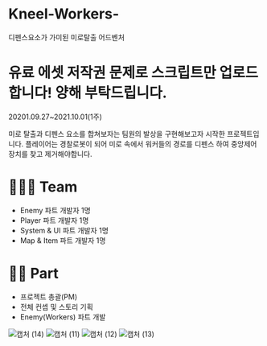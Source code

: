 # Kneel-Workers-
디펜스요소가 가미된 미로탈출 어드벤처
# 유료 에셋 저작권 문제로 스크립트만 업로드합니다! 양해 부탁드립니다.

20201.09.27~2021.10.01(1주)

미로 탈출과 디펜스 요소를 합쳐보자는 팀원의 발상을 구현해보고자 시작한 프로젝트입니다. 
플레이어는 경찰로봇이 되어 미로 속에서 워커들의 경로를 디펜스 하여 중앙제어장치를 찾고 제거해야합니다.

# 🧑🏻‍💻 Team

- Enemy 파트 개발자 1명
- Player 파트 개발자 1명
- System & UI 파트 개발자 1명
- Map & Item 파트 개발자 1명

# 🤚🏻 Part

- 프로젝트 총괄(PM)
- 전체 컨셉 및 스토리 기획
- Enemy(Workers) 파트 개발

![캡처 (14)](https://user-images.githubusercontent.com/93479286/150279032-fa6dc30d-f8d6-481d-bab7-9dec77886a2c.png)
![캡처 (11)](https://user-images.githubusercontent.com/93479286/150279044-a59be569-73e1-4c5c-b10d-60168d2502be.png)
![캡처 (12)](https://user-images.githubusercontent.com/93479286/150279050-d4caec54-7e7b-415b-b732-b980b7b1ed2f.png)
![캡처 (13)](https://user-images.githubusercontent.com/93479286/150279058-42387390-de8b-45af-a432-55dc6912fa1c.png)

